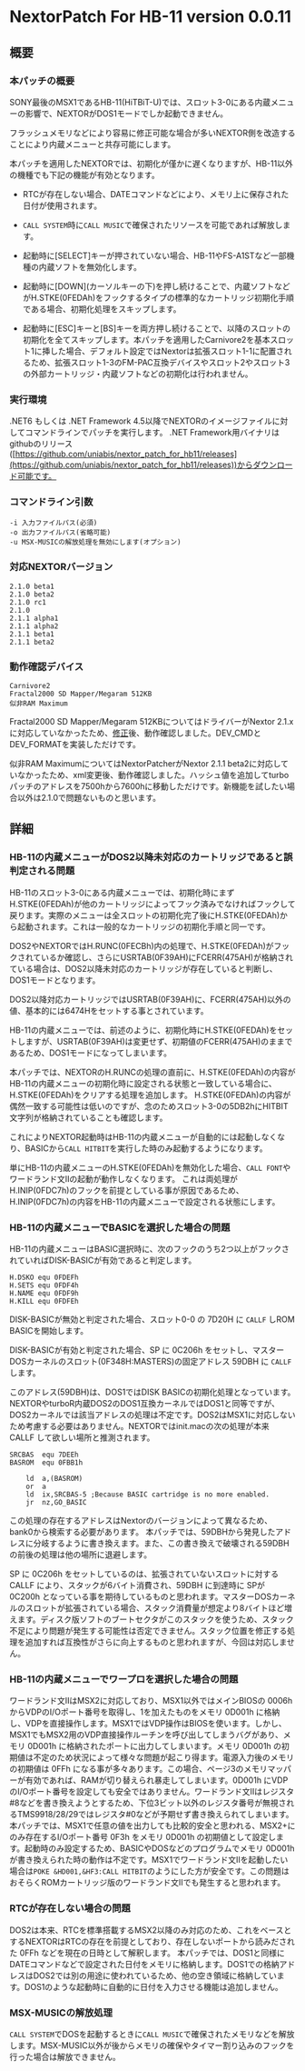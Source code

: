 ﻿# NextorPatch For HB-11 version 0.0.11

## 概要

### 本パッチの概要

SONY最後のMSX1であるHB-11(HiTBiT-U)では、スロット3-0にある内蔵メニューの影響で、NEXTORがDOS1モードでしか起動できません。

フラッシュメモリなどにより容易に修正可能な場合が多いNEXTOR側を改造することにより内蔵メニューと共存可能にします。

本パッチを適用したNEXTORでは、初期化が僅かに遅くなりますが、HB-11以外の機種でも下記の機能が有効となります。

- RTCが存在しない場合、DATEコマンドなどにより、メモリ上に保存された日付が使用されます。

- ```CALL SYSTEM```時に```CALL MUSIC```で確保されたリソースを可能であれば解放します。

- 起動時に\[SELECT\]キーが押されていない場合、HB-11やFS-A1STなど一部機種の内蔵ソフトを無効化します。

- 起動時に\[DOWN\](カーソルキーの下)を押し続けることで、内蔵ソフトなどがH.STKE(0FEDAh)をフックするタイプの標準的なカートリッジ初期化手順である場合、初期化処理をスキップします。

- 起動時に\[ESC\]キーと\[BS\]キーを両方押し続けることで、以降のスロットの初期化を全てスキップします。本パッチを適用したCarnivore2を基本スロット1に挿した場合、デフォルト設定ではNextorは拡張スロット1-1に配置されるため、拡張スロット1-3のFM-PAC互換デバイスやスロット2やスロット3の外部カートリッジ・内蔵ソフトなどの初期化は行われません。

### 実行環境

.NET6 もしくは .NET Framework 4.5以降でNEXTORのイメージファイルに対してコマンドラインでパッチを実行します。
.NET Framework用バイナリはgithubのリリース([https://github.com/uniabis/nextor_patch_for_hb11/releases](https://github.com/uniabis/nextor_patch_for_hb11/releases))からダウンロード可能です。

### コマンドライン引数

```
-i 入力ファイルパス(必須)
-o 出力ファイルパス(省略可能)
-u MSX-MUSICの解放処理を無効にします(オプション)
```

### 対応NEXTORバージョン

```
2.1.0 beta1
2.1.0 beta2
2.1.0 rc1
2.1.0
2.1.1 alpha1
2.1.1 alpha2
2.1.1 beta1
2.1.1 beta2
```

### 動作確認デバイス

```
Carnivore2
Fractal2000 SD Mapper/Megaram 512KB
似非RAM Maximum
```

Fractal2000 SD Mapper/Megaram 512KBについてはドライバーがNextor 2.1.xに対応していなかったため、[修正](https://github.com/uniabis/msxsdmapper)後、動作確認しました。DEV_CMDとDEV_FORMATを実装しただけです。

似非RAM MaximumについてはNextorPatcherがNextor 2.1.1 beta2に対応していなかったため、xml変更後、動作確認しました。ハッシュ値を追加してturboパッチのアドレスを7500hから7600hに移動しただけです。新機能を試したい場合以外は2.1.0で問題ないものと思います。

## 詳細

### HB-11の内蔵メニューがDOS2以降未対応のカートリッジであると誤判定される問題

HB-11のスロット3-0にある内蔵メニューでは、初期化時にまずH.STKE(0FEDAh)が他のカートリッジによってフック済みでなければフックして戻ります。実際のメニューは全スロットの初期化完了後にH.STKE(0FEDAh)から起動されます。これは一般的なカートリッジの初期化手順と同一です。

DOS2やNEXTORではH.RUNC(0FECBh)内の処理で、H.STKE(0FEDAh)がフックされているか確認し、さらにUSRTAB(0F39AH)にFCERR(475AH)が格納されている場合は、DOS2以降未対応のカートリッジが存在していると判断し、DOS1モードとなります。

DOS2以降対応カートリッジではUSRTAB(0F39AH)に、FCERR(475AH)以外の値、基本的には6474Hをセットする事とされています。

HB-11の内蔵メニューでは、前述のように、初期化時にH.STKE(0FEDAh)をセットしますが、USRTAB(0F39AH)は変更せず、初期値のFCERR(475AH)のままであるため、DOS1モードになってしまいます。

本パッチでは、NEXTORのH.RUNCの処理の直前に、H.STKE(0FEDAh)の内容がHB-11の内蔵メニューの初期化時に設定される状態と一致している場合に、H.STKE(0FEDAh)をクリアする処理を追加します。
H.STKE(0FEDAh)の内容が偶然一致する可能性は低いのですが、念のためスロット3-0の5DB2hにHITBIT文字列が格納されていることも確認します。

これによりNEXTOR起動時はHB-11の内蔵メニューが自動的には起動しなくなり、BASICから```CALL HITBIT```を実行した時のみ起動するようになります。

単にHB-11の内蔵メニューのH.STKE(0FEDAh)を無効化した場合、```CALL FONT```やワードランド文IIの起動が動作しなくなります。
これは両処理がH.INIP(0FDC7h)のフックを前提としている事が原因であるため、H.INIP(0FDC7h)の内容をHB-11の内蔵メニューで設定される状態にします。

### HB-11の内蔵メニューでBASICを選択した場合の問題

HB-11の内蔵メニューはBASIC選択時に、次のフックのうち2つ以上がフックされていればDISK-BASICが有効であると判定します。

```
H.DSKO equ 0FDEFh
H.SETS equ 0FDF4h
H.NAME equ 0FDF9h
H.KILL equ 0FDFEh
```

DISK-BASICが無効と判定された場合、スロット0-0 の 7D20H に ```CALLF``` しROM BASICを開始します。

DISK-BASICが有効と判定された場合、SP に 0C206h をセットし、マスターDOSカーネルのスロット(0F348H:MASTERS)の固定アドレス 59DBH に ```CALLF``` します。

このアドレス(59DBH)は、DOS1ではDISK BASICの初期化処理となっています。NEXTORやturboR内蔵DOS2のDOS1互換カーネルではDOS1と同等ですが、DOS2カーネルでは該当アドレスの処理は不定です。DOS2はMSX1に対応しないため考慮する必要はありません。NEXTORではinit.macの次の処理が本来 CALLF して欲しい場所と推測されます。

```
SRCBAS	equ	7DEEh
BASROM	equ	0FBB1h

	ld	a,(BASROM)
	or	a
	ld	ix,SRCBAS-5	;Because BASIC cartridge is no more enabled.
	jr	nz,GO_BASIC
```

この処理の存在するアドレスはNextorのバージョンによって異なるため、bank0から検索する必要があります。
本パッチでは、59DBHから発見したアドレスに分岐するように書き換えます。また、この書き換えで破壊される59DBHの前後の処理は他の場所に退避します。

SP に 0C206h をセットしているのは、拡張されていないスロットに対する CALLF により、スタックが6バイト消費され、59DBH に到達時に SPが 0C200h となっている事を期待しているものと思われます。マスターDOSカーネルのスロットが拡張されている場合、スタック消費量が想定より8バイトほど増えます。ディスク版ソフトのブートセクタがこのスタックを使うため、スタック不足により問題が発生する可能性は否定できません。スタック位置を修正する処理を追加すれば互換性がさらに向上するものと思われますが、今回は対応しません。

### HB-11の内蔵メニューでワープロを選択した場合の問題

ワードランド文IIはMSX2に対応しており、MSX1以外ではメインBIOSの 0006hからVDPのI/Oポート番号を取得し、1を加えたものをメモリ 0D001h に格納し、VDPを直接操作します。MSX1ではVDP操作はBIOSを使います。しかし、MSX1でもMSX2用のVDP直接操作ルーチンを呼び出してしまうバグがあり、メモリ 0D001h に格納されたポートに出力してしまいます。メモリ 0D001h の初期値は不定のため状況によって様々な問題が起こり得ます。電源入力後のメモリの初期値は 0FFh になる事が多々あります。この場合、ページ3のメモリマッパーが有効であれば、RAMが切り替えられ暴走してしまいます。0D001h にVDPのI/Oポート番号を設定しても安全ではありません。ワードランド文IIはレジスタ#8などを書き換えようとするため、下位3ビット以外のレジスタ番号が無視されるTMS9918/28/29ではレジスタ#0などが予期せず書き換えられてしまいます。
本パッチでは、MSX1で任意の値を出力しても比較的安全と思われる、MSX2+にのみ存在するI/Oポート番号 0F3h をメモリ 0D001h の初期値として設定します。起動時のみ設定するため、BASICやDOSなどのプログラムでメモリ 0D001h が書き換えられた時の動作は不定です。MSX1でワードランド文IIを起動したい場合は```POKE &HD001,&HF3:CALL HITBIT```のようにした方が安全です。この問題はおそらくROMカートリッジ版のワードランド文IIでも発生すると思われます。

### RTCが存在しない場合の問題

DOS2は本来、RTCを標準搭載するMSX2以降のみ対応のため、これをベースとするNEXTORはRTCの存在を前提としており、存在しないポートから読みだされた 0FFh などを現在の日時として解釈します。
本パッチでは、DOS1と同様に DATEコマンドなどで設定された日付をメモリに格納します。DOS1での格納アドレスはDOS2では別の用途に使われているため、他の空き領域に格納しています。DOS1のような起動時に自動的に日付を入力させる機能は追加しません。

### MSX-MUSICの解放処理

```CALL SYSTEM```でDOSを起動するときに```CALL MUSIC```で確保されたメモリなどを解放します。MSX-MUSIC以外が後からメモリの確保やタイマー割り込みのフックを行った場合は解放できません。
